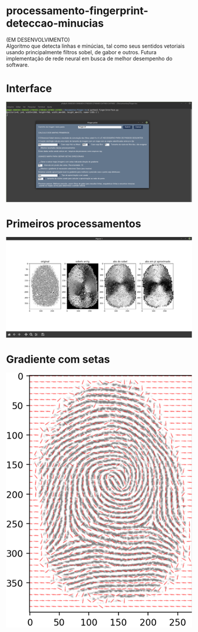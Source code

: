 <h1> processamento-fingerprint-deteccao-minucias </h1>
(EM DESENVOLVIMENTO)<br>
Algoritmo que detecta linhas e minúcias, tal como seus sentidos vetoriais usando principalmente filtros sobel, de gabor e outros. Futura implementação de rede neural em busca de melhor desempenho do software.


<h1> Interface</h1>
<img src="Captura de tela de 2021-01-08 10-06-04.png"/>
<h1> Primeiros processamentos</h1>
<img src="Captura de tela de 2021-01-08 10-26-19.png"/>
<h1> Gradiente com setas</h1>
<img src="setas.png"/>
